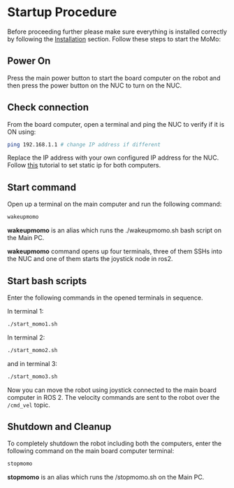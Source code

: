 # Startup Procedure

Before proceeding further please make sure everything is installed correctly by following the [Installation](2_software_setup.md) section.
Follow these steps to start the MoMo:

## Power On

Press the main power button to start the board computer on the robot and then press the power button on the NUC to turn on the NUC.

## Check connection

From the board computer, open a terminal and ping the NUC to verify if it is ON using:

```bash
ping 192.168.1.1 # change IP address if different
```

Replace the IP address with your own configured IP address for the NUC. Follow [this](https://www.youtube.com/watch?v=l2hC59n5M60&t=2s) tutorial to set static ip for both computers.

## Start command

Open up a terminal on the main computer and run the following command:

```bash
wakeupmomo
```

**wakeupmomo** is an alias which runs the ./wakeupmomo.sh bash script on the Main PC.

**wakeupmomo** command opens up four terminals, three of them SSHs into the NUC and one of them starts the joystick node in ros2.

## Start bash scripts

Enter the following commands in the opened terminals in sequence.

In terminal 1:

```bash
./start_momo1.sh
```

In terminal 2:

```bash
./start_momo2.sh
```

and in terminal 3:

```bash
./start_momo3.sh
```

Now you can move the robot using joystick connected to the main board computer in ROS 2. The velocity commands are sent to the robot over the `/cmd_vel` topic.


## Shutdown and Cleanup

To completely shutdown the robot including both the computers, enter the following command on the main board computer terminal:

```bash
stopmomo
```

**stopmomo** is an alias which runs the /stopmomo.sh on the Main PC.
